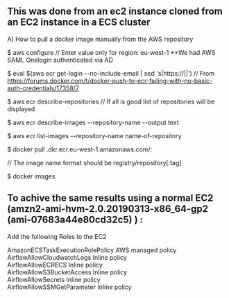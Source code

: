 ## This was done from an ec2 instance cloned from an EC2 instance in a ECS cluster

A) How to pull a docker image manually from the AWS repository

$ aws configure
   // Enter value only for region:  eu-west-1  **We had AWS SAML Onelogin authenticated via AD

$ eval $(aws ecr get-login --no-include-email | sed 's|https://||')   // From https://forums.docker.com/t/docker-push-to-ecr-failing-with-no-basic-auth-credentials/17358/7

$ aws ecr describe-repositories    // If all is good list of repositories will be displayed

$ aws ecr describe-images --repository-name <name-of-repository-from-the-above-output> --output text

$ aws ecr list-images --repository-name name-of-repository

$ docker pull <aws-account>.dkr.ecr.eu-west-1.amazonaws.com/<name-of-repository->:<tag>

   // The image name format should be registry/repository[:tag]
 
$ docker images


## To achive the same results using a normal EC2 (amzn2-ami-hvm-2.0.20190313-x86_64-gp2 (ami-07683a44e80cd32c5) ) :

Add the following Roles to the EC2

AmazonECSTaskExecutionRolePolicy      AWS managed policy  
AirflowAllowCloudwatchLogs            Inline policy  
AirflowAllowECRECS                    Inline policy  
AirflowAllowS3BucketAccess            Inline policy  
AirflowAllowSecrets                   Inline policy  
AirflowAllowSSMGetParameter           Inline policy  

